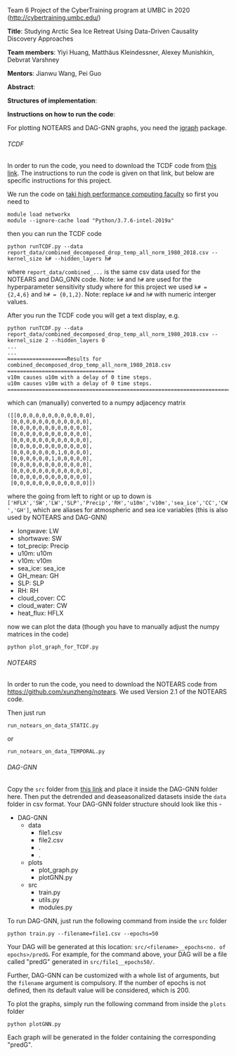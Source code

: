 Team 6 Project of the CyberTraining program at UMBC in 2020 (http://cybertraining.umbc.edu/)

**Title**: Studying Arctic Sea Ice Retreat Using Data-Driven Causality Discovery Approaches

**Team members**: Yiyi Huang, Matthäus Kleindessner, Alexey Munishkin, Debvrat Varshney

**Mentors**: Jianwu Wang, Pei Guo

**Abstract**: 

**Structures of implementation**:

**Instructions on how to run the code**:

For plotting NOTEARS and DAG-GNN graphs, you need the [igraph](https://igraph.org/python/) package.
###### TCDF

In order to run the code, you need to download the TCDF code from [this link](https://github.com/M-Nauta/TCDF). The instructions to run the code is given on that link, but below are specific instructions for this project.

We run the code on [taki high performance computing faculty](https://hpcf.umbc.edu/) so first you need to
```
module load networkx
module --ignore-cache load "Python/3.7.6-intel-2019a"
```
then you can run the TCDF code
```
python runTCDF.py --data report_data/combined_decomposed_drop_temp_all_norm_1980_2018.csv --kernel_size k# --hidden_layers h#
```
where `report_data/combined_...` is the same csv data used for the NOTEARS and DAG_GNN code. Note: `k#` and `h#` are used for the hyperparameter sensitivity study where for this project we used `k# = {2,4,6}` and `h# = {0,1,2}`. Note: replace `k#` and `h#` with numeric interger values.

After you run the TCDF code you will get a text display, e.g.
```
python runTCDF.py --data report_data/combined_decomposed_drop_temp_all_norm_1980_2018.csv --kernel_size 2 --hidden_layers 0
...
...
===================Results for combined_decomposed_drop_temp_all_norm_1980_2018.csv ==================================
v10m causes u10m with a delay of 0 time steps.
u10m causes v10m with a delay of 0 time steps.
========================================================================
```
which can (manually) converted to a numpy adjacency matrix
```
([[0,0,0,0,0,0,0,0,0,0,0,0],
 [0,0,0,0,0,0,0,0,0,0,0,0],
 [0,0,0,0,0,0,0,0,0,0,0,0],
 [0,0,0,0,0,0,0,0,0,0,0,0],
 [0,0,0,0,0,0,0,0,0,0,0,0],
 [0,0,0,0,0,0,0,0,0,0,0,0],
 [0,0,0,0,0,0,0,1,0,0,0,0],
 [0,0,0,0,0,0,1,0,0,0,0,0],
 [0,0,0,0,0,0,0,0,0,0,0,0],
 [0,0,0,0,0,0,0,0,0,0,0,0],
 [0,0,0,0,0,0,0,0,0,0,0,0],
 [0,0,0,0,0,0,0,0,0,0,0,0]])
```
where the going from left to right or up to down is `['HFLX','SW','LW','SLP','Precip','RH','u10m','v10m','sea_ice','CC','CW','GH']`, which are aliases for atmospheric and sea ice variables (this is also used by NOTEARS and DAG-GNN)

* longwave: LW
* shortwave: SW
* tot_precip: Precip
* u10m: u10m
* v10m: v10m
* sea_ice: sea_ice
* GH_mean: GH
* SLP: SLP
* RH: RH
* cloud_cover: CC
* cloud_water: CW
* heat_flux: HFLX

now we can plot the data (though you have to manually adjust the numpy matrices in the code)
```
python plot_graph_for_TCDF.py
```

###### NOTEARS

In order to run the code, you need to download the NOTEARS code from https://github.com/xunzheng/notears. We used Version 2.1 of the NOTEARS code.

Then just run 
```
run_notears_on_data_STATIC.py 
```
or 
```
run_notears_on_data_TEMPORAL.py 
```

###### DAG-GNN

Copy the `src` folder from [this link](https://github.com/big-data-lab-umbc/DAG-GNN) and place it inside the DAG-GNN folder here. Then put the detrended and deaseasonalized datasets inside the `data` folder in csv format. Your DAG-GNN folder structure should look like this -
* DAG-GNN
  * data
    * file1.csv
    * file2.csv
    * .
    * .
  * plots
    * plot_graph.py
    * plotGNN.py
  * src
    * train.py
    * utils.py
    * modules.py

To run DAG-GNN, just run the following command from inside the `src` folder
```
python train.py --filename=file1.csv --epochs=50 
```
Your DAG will be generated at this location: `src/<filename>__epochs<no. of epochs>/predG`. For example, for the command above, your DAG will be a file called "predG" generated in `src/file1__epochs50/`.

Further, DAG-GNN can be customized with a whole list of arguments, but the `filename` argument is compulsory. If the number of epochs is not defined, then its default value will be considered, which is 200.

To plot the graphs, simply run the following command from inside the `plots` folder
```
python plotGNN.py 
```
Each graph will be generated in the folder containing the corresponding "predG".
